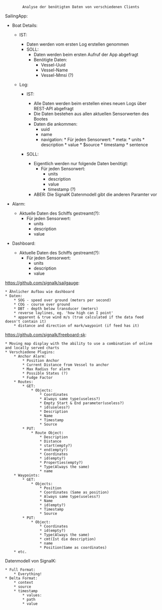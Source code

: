 			Analyse der benötigten Daten von verschiedenen Clients

SailingApp:

* Boat Details:
	* IST:
		* Daten werden vom ersten Log erstellen genommen	
		* SOLL:
			* Daten werden beim ersten Aufruf der App abgefragt
			* Benötigte Daten:
				* Vessel-Uuid
				* Vessel-Name
				* Vessel-Mmsi (?)
				
	* Log:
		* IST:
			* Alle Daten werden beim erstellen eines neuen Logs über REST-API abgefragt
			* Die Daten bestehen aus allen aktuellen Sensorwerten des Bootes
			* Daten die ankommen:
				* uuid
				* name
				* navigation: 
        				* Für jeden Sensorwert: 
            					* meta: 
                					* units
                					* description
            					* value 
            					* $source 
            					* timestamp 
            					* sentence

		* SOLL: 
			* Eigentlich werden nur folgende Daten benötigt:
				* Für jeden Sensorwert: 
					* units
		 			* description
		 			* value
		 			* timestamp (?)
			* ABER: Die SignalK Datenmodell gibt die anderen Paramter vor
				

 

* Alarm:
	* Aktuelle Daten des Schiffs gestreamt(?):
		* Für jeden Sensorwert: 
			* units
			* description
			* value
			
* Dashboard:
	* Aktuelle Daten des Schiffs gestreamt(?):
		* Für jeden Sensorwert: 
			* units
			* description
			* value
			


https://github.com/signalk/sailgauge:

	* Ähnlicher Aufbau wie dashboard
	* Daten:
		* SOG - speed over ground (meters per second)
		* COG - course over ground
		* DBT - depth below transducer (meters)
		* reverse laylines, eg. 'how high can I point'
		* apparent & true wind m/s (true calculated if the data feed doesn't contain it)
		* distance and direction of mark/waypoint (if feed has it)

https://github.com/signalk/freeboard-sk:

	* Moving map display with the ability to use a combination of online and locally served charts
	* Verschiedene Plugins:
		* Anchor Alarm:
			* Position Anchor
			* Current Distance from Vessel to anchor
			* Max Radius for alarm
			* Possible States (?)
			* Fudge Factor
		* Routes:
			* GET:
				* Objects:
					* Coordinates
					* Always same type(useless?)
			 		* Empty Start & End parameter(useless?)
					* id(useless?)
					* Description
					* Name
					* Timestamp
					* Source
			* PUT:
				* Route Object:
					* Description
					* Distance
					* start(empty?)
					* end(empty?)
					* Coordinates
					* id(empty?)
					* Properties(empty?)
					* Type(Always the same)
					* name
		* Waypoints:
			* GET:
				* Objects:
					* Position
					* Coordinates (Same as position)
					* Always same type(useless?)
					* Name
					* id(empty?)
					* Timestamp
					* Source
			* PUT: 
				* Object:
					* Coordinates
					* id(empty?)
					* Type(Always the same)
					* cmt(Ist die description)
					* name
					* Position(Same as coordinates)
		* etc.

Datenmodell von SignalK:

	* Full Format:
		* Everything!
	* Delta Format:
		* context
		* source
		* timestamp
    		* values:
			* path
			* value

